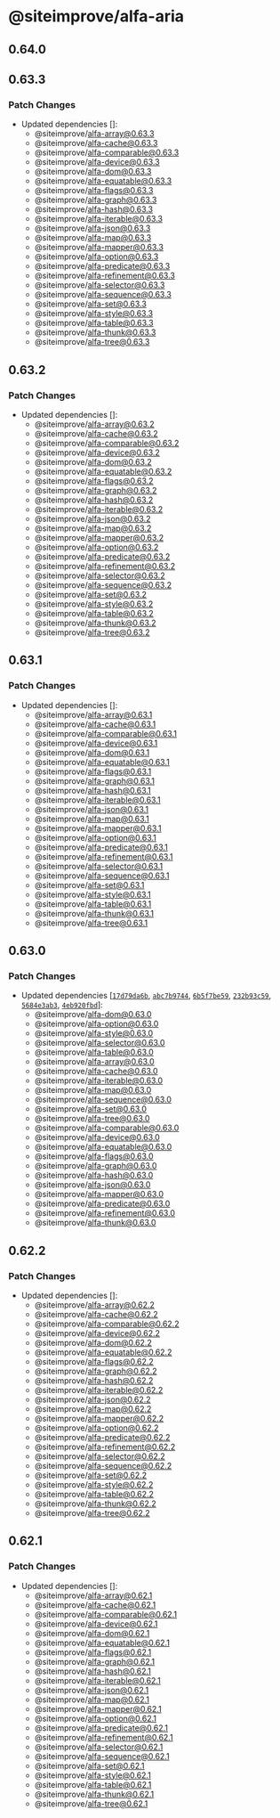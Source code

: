 # @siteimprove/alfa-aria

## 0.64.0

## 0.63.3

### Patch Changes

- Updated dependencies []:
  - @siteimprove/alfa-array@0.63.3
  - @siteimprove/alfa-cache@0.63.3
  - @siteimprove/alfa-comparable@0.63.3
  - @siteimprove/alfa-device@0.63.3
  - @siteimprove/alfa-dom@0.63.3
  - @siteimprove/alfa-equatable@0.63.3
  - @siteimprove/alfa-flags@0.63.3
  - @siteimprove/alfa-graph@0.63.3
  - @siteimprove/alfa-hash@0.63.3
  - @siteimprove/alfa-iterable@0.63.3
  - @siteimprove/alfa-json@0.63.3
  - @siteimprove/alfa-map@0.63.3
  - @siteimprove/alfa-mapper@0.63.3
  - @siteimprove/alfa-option@0.63.3
  - @siteimprove/alfa-predicate@0.63.3
  - @siteimprove/alfa-refinement@0.63.3
  - @siteimprove/alfa-selector@0.63.3
  - @siteimprove/alfa-sequence@0.63.3
  - @siteimprove/alfa-set@0.63.3
  - @siteimprove/alfa-style@0.63.3
  - @siteimprove/alfa-table@0.63.3
  - @siteimprove/alfa-thunk@0.63.3
  - @siteimprove/alfa-tree@0.63.3

## 0.63.2

### Patch Changes

- Updated dependencies []:
  - @siteimprove/alfa-array@0.63.2
  - @siteimprove/alfa-cache@0.63.2
  - @siteimprove/alfa-comparable@0.63.2
  - @siteimprove/alfa-device@0.63.2
  - @siteimprove/alfa-dom@0.63.2
  - @siteimprove/alfa-equatable@0.63.2
  - @siteimprove/alfa-flags@0.63.2
  - @siteimprove/alfa-graph@0.63.2
  - @siteimprove/alfa-hash@0.63.2
  - @siteimprove/alfa-iterable@0.63.2
  - @siteimprove/alfa-json@0.63.2
  - @siteimprove/alfa-map@0.63.2
  - @siteimprove/alfa-mapper@0.63.2
  - @siteimprove/alfa-option@0.63.2
  - @siteimprove/alfa-predicate@0.63.2
  - @siteimprove/alfa-refinement@0.63.2
  - @siteimprove/alfa-selector@0.63.2
  - @siteimprove/alfa-sequence@0.63.2
  - @siteimprove/alfa-set@0.63.2
  - @siteimprove/alfa-style@0.63.2
  - @siteimprove/alfa-table@0.63.2
  - @siteimprove/alfa-thunk@0.63.2
  - @siteimprove/alfa-tree@0.63.2

## 0.63.1

### Patch Changes

- Updated dependencies []:
  - @siteimprove/alfa-array@0.63.1
  - @siteimprove/alfa-cache@0.63.1
  - @siteimprove/alfa-comparable@0.63.1
  - @siteimprove/alfa-device@0.63.1
  - @siteimprove/alfa-dom@0.63.1
  - @siteimprove/alfa-equatable@0.63.1
  - @siteimprove/alfa-flags@0.63.1
  - @siteimprove/alfa-graph@0.63.1
  - @siteimprove/alfa-hash@0.63.1
  - @siteimprove/alfa-iterable@0.63.1
  - @siteimprove/alfa-json@0.63.1
  - @siteimprove/alfa-map@0.63.1
  - @siteimprove/alfa-mapper@0.63.1
  - @siteimprove/alfa-option@0.63.1
  - @siteimprove/alfa-predicate@0.63.1
  - @siteimprove/alfa-refinement@0.63.1
  - @siteimprove/alfa-selector@0.63.1
  - @siteimprove/alfa-sequence@0.63.1
  - @siteimprove/alfa-set@0.63.1
  - @siteimprove/alfa-style@0.63.1
  - @siteimprove/alfa-table@0.63.1
  - @siteimprove/alfa-thunk@0.63.1
  - @siteimprove/alfa-tree@0.63.1

## 0.63.0

### Patch Changes

- Updated dependencies [[`17d79da6b`](https://github.com/Siteimprove/alfa/commit/17d79da6b2e6d7fd789344ba62cb6fe5744c02a4), [`abc7b9744`](https://github.com/Siteimprove/alfa/commit/abc7b9744985d9935a079e82fddfa668463442c0), [`6b5f7be59`](https://github.com/Siteimprove/alfa/commit/6b5f7be5918bbf04ac07bcbf422c3c75304ce4de), [`232b93c59`](https://github.com/Siteimprove/alfa/commit/232b93c592cf8f20709c7430869e428d07e75bde), [`5684e3ab3`](https://github.com/Siteimprove/alfa/commit/5684e3ab32fe5022a11f4592d06acb4b7039d2a1), [`4eb920fbd`](https://github.com/Siteimprove/alfa/commit/4eb920fbd665f0a84432a79f87a11531480d1b29)]:
  - @siteimprove/alfa-dom@0.63.0
  - @siteimprove/alfa-option@0.63.0
  - @siteimprove/alfa-style@0.63.0
  - @siteimprove/alfa-selector@0.63.0
  - @siteimprove/alfa-table@0.63.0
  - @siteimprove/alfa-array@0.63.0
  - @siteimprove/alfa-cache@0.63.0
  - @siteimprove/alfa-iterable@0.63.0
  - @siteimprove/alfa-map@0.63.0
  - @siteimprove/alfa-sequence@0.63.0
  - @siteimprove/alfa-set@0.63.0
  - @siteimprove/alfa-tree@0.63.0
  - @siteimprove/alfa-comparable@0.63.0
  - @siteimprove/alfa-device@0.63.0
  - @siteimprove/alfa-equatable@0.63.0
  - @siteimprove/alfa-flags@0.63.0
  - @siteimprove/alfa-graph@0.63.0
  - @siteimprove/alfa-hash@0.63.0
  - @siteimprove/alfa-json@0.63.0
  - @siteimprove/alfa-mapper@0.63.0
  - @siteimprove/alfa-predicate@0.63.0
  - @siteimprove/alfa-refinement@0.63.0
  - @siteimprove/alfa-thunk@0.63.0

## 0.62.2

### Patch Changes

- Updated dependencies []:
  - @siteimprove/alfa-array@0.62.2
  - @siteimprove/alfa-cache@0.62.2
  - @siteimprove/alfa-comparable@0.62.2
  - @siteimprove/alfa-device@0.62.2
  - @siteimprove/alfa-dom@0.62.2
  - @siteimprove/alfa-equatable@0.62.2
  - @siteimprove/alfa-flags@0.62.2
  - @siteimprove/alfa-graph@0.62.2
  - @siteimprove/alfa-hash@0.62.2
  - @siteimprove/alfa-iterable@0.62.2
  - @siteimprove/alfa-json@0.62.2
  - @siteimprove/alfa-map@0.62.2
  - @siteimprove/alfa-mapper@0.62.2
  - @siteimprove/alfa-option@0.62.2
  - @siteimprove/alfa-predicate@0.62.2
  - @siteimprove/alfa-refinement@0.62.2
  - @siteimprove/alfa-selector@0.62.2
  - @siteimprove/alfa-sequence@0.62.2
  - @siteimprove/alfa-set@0.62.2
  - @siteimprove/alfa-style@0.62.2
  - @siteimprove/alfa-table@0.62.2
  - @siteimprove/alfa-thunk@0.62.2
  - @siteimprove/alfa-tree@0.62.2

## 0.62.1

### Patch Changes

- Updated dependencies []:
  - @siteimprove/alfa-array@0.62.1
  - @siteimprove/alfa-cache@0.62.1
  - @siteimprove/alfa-comparable@0.62.1
  - @siteimprove/alfa-device@0.62.1
  - @siteimprove/alfa-dom@0.62.1
  - @siteimprove/alfa-equatable@0.62.1
  - @siteimprove/alfa-flags@0.62.1
  - @siteimprove/alfa-graph@0.62.1
  - @siteimprove/alfa-hash@0.62.1
  - @siteimprove/alfa-iterable@0.62.1
  - @siteimprove/alfa-json@0.62.1
  - @siteimprove/alfa-map@0.62.1
  - @siteimprove/alfa-mapper@0.62.1
  - @siteimprove/alfa-option@0.62.1
  - @siteimprove/alfa-predicate@0.62.1
  - @siteimprove/alfa-refinement@0.62.1
  - @siteimprove/alfa-selector@0.62.1
  - @siteimprove/alfa-sequence@0.62.1
  - @siteimprove/alfa-set@0.62.1
  - @siteimprove/alfa-style@0.62.1
  - @siteimprove/alfa-table@0.62.1
  - @siteimprove/alfa-thunk@0.62.1
  - @siteimprove/alfa-tree@0.62.1
